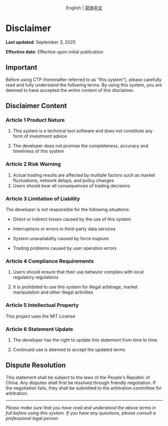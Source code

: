 <p align="center">
  English |
  <a href="免责声明.md">简体中文</a>
</p>

# Disclaimer

**Last updated**: September 3, 2025

**Effective date**: Effective upon initial publication

## Important

Before using CTP (hereinafter referred to as "this system"), please carefully read and fully understand the following terms. By using this system, you are deemed to have accepted the entire content of this disclaimer.

## Disclaimer Content

### Article 1 Product Nature

1. This system is a technical tool software and does not constitute any form of investment advice

2. The developer does not promise the completeness, accuracy and timeliness of this system

### Article 2 Risk Warning

1. Actual trading results are affected by multiple factors such as market fluctuations, network delays, and policy changes
2. Users should bear all consequences of trading decisions

### Article 3 Limitation of Liability

The developer is not responsible for the following situations:

- Direct or indirect losses caused by the use of this system

- Interruptions or errors in third-party data services

- System unavailability caused by force majeure

- Trading problems caused by user operation errors

### Article 4 Compliance Requirements

1. Users should ensure that their use behavior complies with local regulatory regulations

2. It is prohibited to use this system for illegal arbitrage, market manipulation and other illegal activities


### Article 5 Intellectual Property

This project uses the MIT License

### Article 6 Statement Update

1. The developer has the right to update this statement from time to time

2. Continued use is deemed to accept the updated terms

## Dispute Resolution

This statement shall be subject to the laws of the People's Republic of China. Any disputes shall first be resolved through friendly negotiation. If the negotiation fails, they shall be submitted to the arbitration committee for arbitration.

---

*Please make sure that you have read and understood the above terms in full before using this system. If you have any questions, please consult a professional legal person.*
